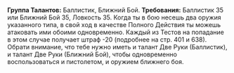 **Группа Талантов:** Баллистик, Ближний Бой.
**Требования:** Баллистик 35 или Ближний Бой 35, Ловкость 35.
Когда ты в бою несешь два оружия указанного типа, в свой ход в качестве Полного Действия ты можешь атаковать ими обоими одновременно. Каждый из Тестов на попадание в этом случае получает штраф -20 (подробнее на стр. 401 и 638). Обрати внимание, что тебе нужно иметь и талант Две Руки (Баллистик), и талант Две Руки (Ближний Бой), чтобы одновременно воспользоваться и пистолетом, и оружием ближнего боя.